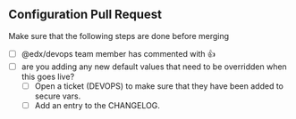 Configuration Pull Request
---

Make sure that the following steps are done before merging

  - [ ] @edx/devops team member has commented with :+1:
  - [ ] are you adding any new default values that need to be overridden when this goes live?
    - [ ] Open a ticket (DEVOPS) to make sure that they have been added to secure vars.
    - [ ] Add an entry to the CHANGELOG.
